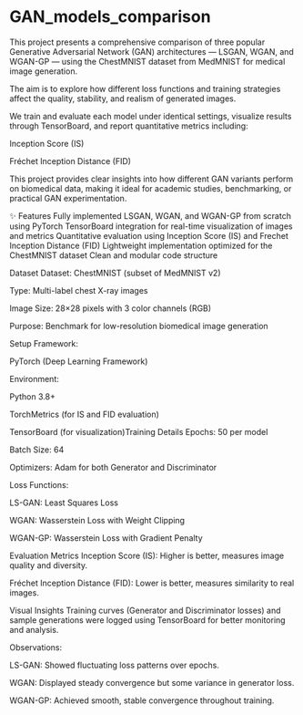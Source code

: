 # GAN_models_comparison
This project presents a comprehensive comparison of three popular Generative Adversarial Network (GAN) architectures — LSGAN, WGAN, and WGAN-GP — using the ChestMNIST dataset from MedMNIST for medical image generation.

The aim is to explore how different loss functions and training strategies affect the quality, stability, and realism of generated images.

We train and evaluate each model under identical settings, visualize results through TensorBoard, and report quantitative metrics including:

Inception Score (IS)

Fréchet Inception Distance (FID)

This project provides clear insights into how different GAN variants perform on biomedical data, making it ideal for academic studies, benchmarking, or practical GAN experimentation.

✨ Features
Fully implemented LSGAN, WGAN, and WGAN-GP from scratch using PyTorch
TensorBoard integration for real-time visualization of images and metrics
Quantitative evaluation using Inception Score (IS) and Frechet Inception Distance (FID)
Lightweight implementation optimized for the ChestMNIST dataset
Clean and modular code structure

Dataset
Dataset: ChestMNIST (subset of MedMNIST v2)

Type: Multi-label chest X-ray images

Image Size: 28×28 pixels with 3 color channels (RGB)

Purpose: Benchmark for low-resolution biomedical image generation

Setup
Framework:

PyTorch (Deep Learning Framework)

Environment:

Python 3.8+

TorchMetrics (for IS and FID evaluation)

TensorBoard (for visualization)Training Details
Epochs: 50 per model

Batch Size: 64

Optimizers: Adam for both Generator and Discriminator

Loss Functions:

LS-GAN: Least Squares Loss

WGAN: Wasserstein Loss with Weight Clipping

WGAN-GP: Wasserstein Loss with Gradient Penalty

Evaluation Metrics
Inception Score (IS): Higher is better, measures image quality and diversity.

Fréchet Inception Distance (FID): Lower is better, measures similarity to real images.

 Visual Insights
Training curves (Generator and Discriminator losses) and sample generations were logged using TensorBoard for better monitoring and analysis.

Observations:

LS-GAN: Showed fluctuating loss patterns over epochs.

WGAN: Displayed steady convergence but some variance in generator loss.

WGAN-GP: Achieved smooth, stable convergence throughout training.



